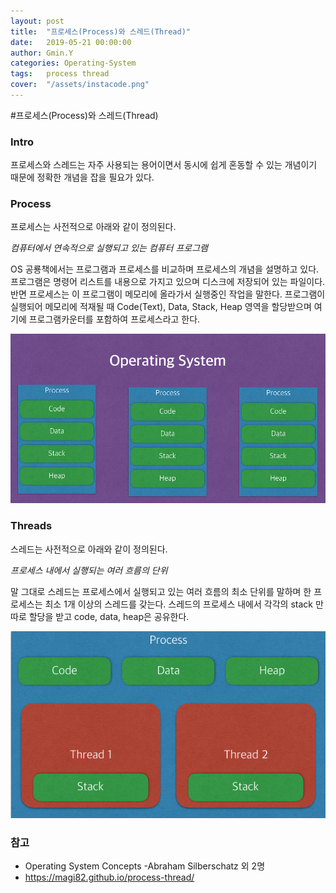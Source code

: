 ```yaml
---
layout: post
title:  "프로세스(Process)와 스레드(Thread)"
date:   2019-05-21 00:00:00
author: Gmin.Y
categories: Operating-System
tags:	process thread
cover:  "/assets/instacode.png"
---
```




#프로세스(Process)와 스레드(Thread)

### Intro

프로세스와 스레드는 자주 사용되는 용어이면서 동시에 쉽게 혼동할 수 있는 개념이기 때문에 정확한 개념을 잡을 필요가 있다. 

### Process

프로세스는 사전적으로 아래와 같이 정의된다.

*컴퓨터에서 연속적으로 실행되고 있는 컴퓨터 프로그램*

OS 공룡책에서는 프로그램과 프로세스를 비교하며 프로세스의 개념을 설명하고 있다. 프로그램은 명령어 리스트를 내용으로 가지고 있으며 디스크에 저장되어 있는 파일이다. 반면 프로세스는 이 프로그램이 메모리에 올라가서 실행중인 작업을 말한다.  프로그램이 실행되어 메모리에 적재될 때 Code(Text), Data, Stack, Heap 영역을 할당받으며 여기에 프로그램카운터를 포함하여 프로세스라고 한다. 

![01](/images/01.png)

### Threads

스레드는 사전적으로 아래와 같이 정의된다.

*프로세스 내에서 실행되는 여러 흐름의 단위*

말 그대로 스레드는 프로세스에서 실행되고 있는 여러 흐름의 최소 단위를 말하며 한 프로세스는 최소 1개 이상의 스레드를 갖는다. 스레드의 프로세스 내에서 각각의 stack 만 따로 할당을 받고  code, data, heap은 공유한다.

![03](/images/03.png)



### 참고 

* Operating System Concepts -Abraham Silberschatz 외 2명
* https://magi82.github.io/process-thread/

